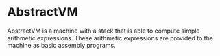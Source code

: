 AbstractVM
==========

AbstractVM is a machine with a stack that is able to compute simple arithmetic expressions. These arithmetic expressions are provided to the machine as basic assembly programs.
